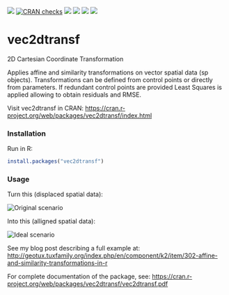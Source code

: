 [![](https://www.r-pkg.org/badges/version/vec2dtransf?color=green)](https://cran.r-project.org/package=vec2dtransf)
[![CRAN checks](https://badges.cranchecks.info/summary/vec2dtransf.svg)](https://cran.r-project.org/web/checks/check_results_vec2dtransf.html)
[![](https://cranlogs.r-pkg.org/badges/grand-total/vec2dtransf?color=green)](https://cran.r-project.org/package=vec2dtransf)
[![](https://cranlogs.r-pkg.org/badges/last-month/vec2dtransf?color=green)](https://cran.r-project.org/package=vec2dtransf)
[![](https://cranlogs.r-pkg.org/badges/last-week/vec2dtransf?color=green)](https://cran.r-project.org/package=vec2dtransf)
[![](https://img.shields.io/github/languages/code-size/gacarrillor/vec2dtransf.svg)](https://github.com/gacarrillor/vec2dtransf)

# vec2dtransf
2D Cartesian Coordinate Transformation

Applies affine and similarity transformations on vector spatial data (sp objects). Transformations can be defined from control points or directly from parameters. If redundant control points are provided Least Squares is applied allowing to obtain residuals and RMSE.

Visit vec2dtransf in CRAN: https://cran.r-project.org/web/packages/vec2dtransf/index.html 

### Installation
Run in R:
```R
install.packages("vec2dtransf")
```

### Usage 

Turn this (displaced spatial data): 

![Original scenario][1]

Into this (alligned spatial data): 

![Ideal scenario][2]

See my blog post describing a full example at: http://geotux.tuxfamily.org/index.php/en/component/k2/item/302-affine-and-similarity-transformations-in-r 

For complete documentation of the package, see: https://cran.r-project.org/web/packages/vec2dtransf/vec2dtransf.pdf

[1]: http://downloads.tuxfamily.org/tuxgis/geoblogs/vec2dtransf/imgs/08_vec2dtransf.png
[2]: http://downloads.tuxfamily.org/tuxgis/geoblogs/vec2dtransf/imgs/07_vec2dtransf.png
